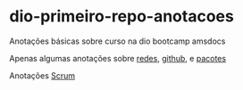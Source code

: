 # dio-primeiro-repo-anotacoes
Anotações básicas sobre curso na dio bootcamp amsdocs

Apenas algumas anotações sobre [redes](https://github.com/adalbertobrant/dio-primeiro-repo-anotacoes/blob/main/txts/redes.txt), [github](https://github.com/adalbertobrant/dio-primeiro-repo-anotacoes/blob/main/txts/github.txt), e [pacotes](https://github.com/adalbertobrant/dio-primeiro-repo-anotacoes/blob/main/txts/pacotes.txt)

Anotações [Scrum]()


